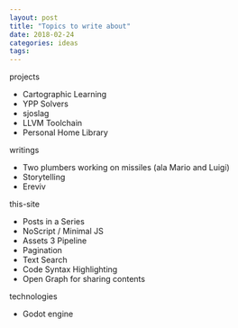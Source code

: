```yaml
---
layout: post
title: "Topics to write about"
date: 2018-02-24
categories: ideas
tags:
---
```


projects
- Cartographic Learning
- YPP Solvers
- sjoslag
- LLVM Toolchain
- Personal Home Library

writings
- Two plumbers working on missiles (ala Mario and Luigi)
- Storytelling
- Ereviv

this-site
- Posts in a Series
- NoScript / Minimal JS
- Assets 3 Pipeline
- Pagination
- Text Search
- Code Syntax Highlighting
- Open Graph for sharing contents

technologies
- Godot engine
